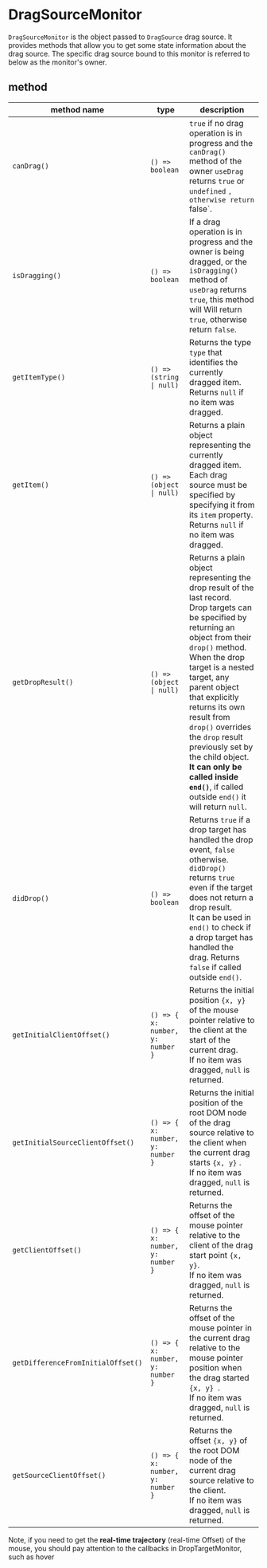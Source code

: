 # DragSourceMonitor

`DragSourceMonitor` is the object passed to `DragSource` drag source. It provides methods that allow you to get some state information about the drag source. The specific drag source bound to this monitor is referred to below as the monitor's owner.


## method
| method name | type | description |
|-------------------|---------------------------------|----------------------------------------------------------------------------------------------------------------------------------------------------|
| `canDrag()` | `() => boolean` | `true` if no drag operation is in progress and the `canDrag()` method of the owner `useDrag` returns `true` or `undefined` `, otherwise return `false`. |
| `isDragging()` | `() => boolean` | If a drag operation is in progress and the owner is being dragged, or the `isDragging()` method of `useDrag` returns `true`, this method will Will return `true`, otherwise return `false`. |
| `getItemType()` | `() => (string \| null)` | Returns the type `type` that identifies the currently dragged item. Returns `null` if no item was dragged. |
| `getItem()` | `() => (object \| null)` | Returns a plain object representing the currently dragged item. Each drag source must be specified by specifying it from its `item` property. Returns `null` if no item was dragged. |
| `getDropResult()` | `() => (object \| null)` | Returns a plain object representing the drop result of the last record. <br>Drop targets can be specified by returning an object from their `drop()` method. <br>When the drop target is a nested target, any parent object that explicitly returns its own result from `drop()` overrides the `drop` result previously set by the child object. <br>**It can only be called inside `end()`**, if called outside `end()` it will return `null`. |
| `didDrop()` | `() => boolean` | Returns `true` if a drop target has handled the drop event, `false` otherwise. `didDrop()` returns `true` even if the target does not return a drop result. <br>It can be used in `end()` to check if a drop target has handled the drag. Returns `false` if called outside `end()`. |
| `getInitialClientOffset()` | `() => { x: number, y: number }` | Returns the initial position `{x, y}` of the mouse pointer relative to the client at the start of the current drag. <br>If no item was dragged, `null` is returned. |
| `getInitialSourceClientOffset()` | `() => { x: number, y: number }` | Returns the initial position of the root DOM node of the drag source relative to the client when the current drag starts `{x, y}` . <br>If no item was dragged, `null` is returned. |
| `getClientOffset()` | `() => { x: number, y: number }` | Returns the offset of the mouse pointer relative to the client of the drag start point `{x, y}`. <br>If no item was dragged, `null` is returned. |
| `getDifferenceFromInitialOffset()` | `() => { x: number, y: number }` | Returns the offset of the mouse pointer in the current drag relative to the mouse pointer position when the drag started `{x, y} `. <br>If no item was dragged, `null` is returned. |
| `getSourceClientOffset()` | `() => { x: number, y: number }` | Returns the offset `{x, y}` of the root DOM node of the current drag source relative to the client. <br>If no item was dragged, `null` is returned. |
Note, if you need to get the **real-time trajectory** (real-time Offset) of the mouse, you should pay attention to the callbacks in DropTargetMonitor, such as hover
